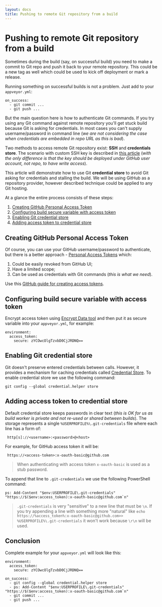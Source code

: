 ```yaml
---
layout: docs
title: Pushing to remote Git repository from a build
---
```


# Pushing to remote Git repository from a build

Sometimes during the build (say, on successful build) you need to make a commit to Git repo and push it back to your remote repository. This could be a new tag as well which could be used to kick off deployment or mark a release.

Running something on successful builds is not a problem. Just add to your `appveyor.yml`:

	on_success:
	  - git commit ...
	  - git push ...

But the main question here is how to authenticate Git commands. If you try using any Git command against remote repository you'll get stuck build because Git is asking for credentials. In most cases you can't supply username/password in command line (*we are not considering the case when credentials are embedded in repo URL as this is bad*).

Two methods to access remote Git repository exist: **SSH** and **credentials store**. The scenario with custom SSH key is described in [this article](/docs/how-to/private-git-sub-modules) (*with the only difference is that the key should be deployed under GitHub user account, not repo, to have write access*).

This article will demonstrate how to use Git **credential store** to avoid Git asking for credentials and stalling the build. We will be using GitHub as a repository provider, however described technique could be applied to any Git hosting. 

At a glance the entire process consists of these steps:

1. [Creating GitHub Personal Access Token](#create-token)
2. [Configuring build secure variable with access token](#configure-secure-variable)
3. [Enabling Git credential store](#enabling-store)
4. [Adding access token to credential store](#add-token-to-store)


<a id="create-token"></a>
## Creating GitHub Personal Access Token

Of course, you can use your GitHub username/password to authenticate, but there is a better approach - [Personal Access Tokens](https://github.com/blog/1509-personal-api-tokens) which:

1. Could be easily revoked from GitHub UI;
2. Have a limited scope;
3. Can be used as credentials with Git commands (*this is what we need*).

Use this [GitHub guide for creating access tokens](https://help.github.com/articles/creating-an-access-token-for-command-line-use/).


<a id="configure-secure-variable"></a>
## Configuring build secure variable with access token

Encrypt access token using [Encrypt Data tool](https://ci.appveyor.com/tools/encrypt) and then put it as secure variable into your `appveyor.yml`, for example:

	environment:
	  access_token:
	    secure: zYCOwcOlgTzvbD0CjJRDNQ==

<a id="enabling-store"></a>
## Enabling Git credential store

Git doesn't preserve entered credentials between calls. However, it provides a mechanism for caching credentials called [Credential Store](http://git-scm.com/docs/git-credential-store). To enable credential store we use the following command:

    git config --global credential.helper store 



<a id="add-token-to-store"></a>
## Adding access token to credential store

Default credential store keeps passwords in clear text (*this is OK for us as build worker is private and not re-used or shared between builds*). The storage represents a single `%USERPROFILE%\.git-credentials` file where each line has a form of:

     http[s]://<username>:<password>@<host>

For example, for GitHub access token it will be:

     https://<access-token>:x-oauth-basic@github.com

> When authenticating with access token `x-oauth-basic` is used as a stub password.

To append that line to `.git-credentials` we use the following PowerShell command:

    ps: Add-Content "$env:USERPROFILE\.git-credentials" "https://$($env:access_token):x-oauth-basic@github.com`n"

> `.git-credentials` is very "sensitive" to a new line that must be `\n`. If you try appending a line with something more "natural" like `echo https://%access_token%:x-oauth-basic@github.com>> %USERPROFILE%\.git-credentials` it won't work because `\r\n` will be used.


## Conclusion

Complete example for your `appveyor.yml` will look like this:

	environment:
	  access_token:
	    secure: zYCOwcOlgTzvbD0CjJRDNQ==

	on_success:
      - git config --global credential.helper store
      - ps: Add-Content "$env:USERPROFILE\.git-credentials" "https://$($env:access_token):x-oauth-basic@github.com`n"
	  - git commit ...
	  - git push ...